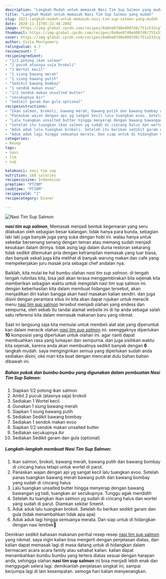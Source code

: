 ```yaml
---
description: "Langkah Mudah untuk memasak Nasi Tim Sup Salmon yang mudah"
title: "Langkah Mudah untuk memasak Nasi Tim Sup Salmon yang mudah"
slug: 1621-langkah-mudah-untuk-memasak-nasi-tim-sup-salmon-yang-mudah
date: 2020-11-11T05:32:48.280Z
image: https://img-global.cpcdn.com/recipes/0a0ee07d0e4007d8/751x532cq70/nasi-tim-sup-salmon-foto-resep-utama.jpg
thumbnail: https://img-global.cpcdn.com/recipes/0a0ee07d0e4007d8/751x532cq70/nasi-tim-sup-salmon-foto-resep-utama.jpg
cover: https://img-global.cpcdn.com/recipes/0a0ee07d0e4007d8/751x532cq70/nasi-tim-sup-salmon-foto-resep-utama.jpg
author: Viola Montgomery
ratingvalue: 4.7
reviewcount: 7
recipeingredient:
- "1/2 potong ikan salmon"
- "2 pucuk atasnya saja brokoli"
- "1 Wortel kecil"
- "1 siung bawang merah"
- "1 siung bawang putih"
- "Sedikit bawang bombay"
- "1 sendok makan evoo"
- "1/2 sendok makan unsalted butter"
- "secukupnya Air"
- "Sedikit garam dan gula optional"
recipeinstructions:
- "Ikan salmon, brokoli, bawang merah, bawang putih dan bawang bombay di cincang halus tetapi untuk wortel di parut."
- "Panaskan wajan dengan api yg sangat kecil lalu tuangkan evoo. Setelah panas tuangkan bawang merah bawang putih dan bawang bombay yang sudah di cincang halus"
- "Lalu tuangkan unsalted butter hingga menyerap dengan bawang bawangan yg tadi, tuangkan air secukupnya. Tunggu agak mendidih"
- "Setelah itu tuangkan ikan salmon yg sudah di cincang halus dan wortel yang sudah di parut. Diamkan sekitar 5menit."
- "Aduk aduk lalu tuangkan brokoli. Setelah itu berikan sedikit garam dan gula (tidak menambahkan tidak apa apa)"
- "Aduk aduk lagi hingga semuanya merata. Dan siap untuk di hidangkan dengan nasi lembek🌸"
categories:
- Resep
tags:
- nasi
- tim
- sup

katakunci: nasi tim sup 
nutrition: 168 calories
recipecuisine: Indonesian
preptime: "PT29M"
cooktime: "PT30M"
recipeyield: "1"
recipecategory: Dinner

---
```



![Nasi Tim Sup Salmon](https://img-global.cpcdn.com/recipes/0a0ee07d0e4007d8/751x532cq70/nasi-tim-sup-salmon-foto-resep-utama.jpg)

<b><i>nasi tim sup salmon</i></b>, Memasak menjadi bentuk kegemaran yang seru dilakukan oleh sebagian besar kalangan. tidak hanya para bunda, sebagian laki laki juga banyak juga yang suka dengan hobi ini. walau hanya untuk sekedar bersenang senang dengan teman atau memang sudah menjadi kesukaan dalam dirinya. tidak asing lagi dalam dunia restoran sekarang tidak sedikit ditemukan pria dengan ketrampilan memasak yang luar biasa, dan banyak sekali juga kita melihat di banyak warung makan dan cafe yang mempekerjakan juru masak pria sebagai chef andalan nya.

Baiklah, kita mulai ke hal bumbu olahan <i>nasi tim sup salmon</i>. di tengah tengah rutinitas kita, bisa jadi akan terasa menggembirakan bila sejenak kita memberikan sebagian waktu untuk mengolah nasi tim sup salmon ini. dengan keberhasilan kita dalam membuat hidangan tersebut, akan menjadikan diri kalian bangga akan hasil masakan kalian sendiri. dan juga disini dengan perantara situs ini kita akan dapat rujukan untuk meracik menu <u>nasi tim sup salmon</u> tersebut menjadi olahan yang endess dan sempurna, oleh sebab itu tandai alamat website ini di hp anda sebagai salah satu referensi kita dalam memasak makanan baru yang nikmat.




Saat ini langsung saja kita memulai untuk membeli alat alat yang diperuntuk kan dalam meracik olahan <u><i>nasi tim sup salmon</i></u> ini. seenggaknya diperlukan <b>10</b> komposisi yang diperlukan untuk olahan ini. agar nanti dapat membuahkan rasa yang lumayan dan sempurna. dan juga sisihkan waktu kita sejenak, karena anda akan membuatnya sedikit banyak dengan <b>6</b> langkah mudah. saya menginginkan semua yang diperlukan sudah anda sediakan disini, oke mari kita buat dengan mencatat dulu bahan bahan dibawah ini.

<!--inarticleads1-->

##### Bahan pokok dan bumbu-bumbu yang digunakan dalam pembuatan Nasi Tim Sup Salmon:

1. Siapkan 1/2 potong ikan salmon
1. Ambil 2 pucuk (atasnya saja) brokoli
1. Sediakan 1 Wortel kecil
1. Gunakan 1 siung bawang merah
1. Siapkan 1 siung bawang putih
1. Sediakan Sedikit bawang bombay
1. Sediakan 1 sendok makan evoo
1. Siapkan 1/2 sendok makan unsalted butter
1. Sediakan secukupnya Air
1. Sediakan Sedikit garam dan gula (optional)




<!--inarticleads2-->

##### Langkah-langkah membuat Nasi Tim Sup Salmon:

1. Ikan salmon, brokoli, bawang merah, bawang putih dan bawang bombay di cincang halus tetapi untuk wortel di parut.
1. Panaskan wajan dengan api yg sangat kecil lalu tuangkan evoo. Setelah panas tuangkan bawang merah bawang putih dan bawang bombay yang sudah di cincang halus
1. Lalu tuangkan unsalted butter hingga menyerap dengan bawang bawangan yg tadi, tuangkan air secukupnya. Tunggu agak mendidih
1. Setelah itu tuangkan ikan salmon yg sudah di cincang halus dan wortel yang sudah di parut. Diamkan sekitar 5menit.
1. Aduk aduk lalu tuangkan brokoli. Setelah itu berikan sedikit garam dan gula (tidak menambahkan tidak apa apa)
1. Aduk aduk lagi hingga semuanya merata. Dan siap untuk di hidangkan dengan nasi lembek🌸




Demikian sedikit bahasan makanan perihal resep resep <u>nasi tim sup salmon</u> yang nikmat. saya ingin kalian bisa mengerti dengan penjelasan diatas, dan kalian dapat memasak lagi di masa datang untuk di hidangkan dalam bermacam acara acara family atau sahabat kalian. kalian dapat menambahkan bumbu bumbu yang tertera diatas sesuai dengan harapan anda, sehingga olahan <b>nasi tim sup salmon</b> ini bisa menjadi lebih enak dan menggugah selera lagi. demikianlah penjelasan singkat ini, sampai berjumpa lagi di lain kesempatan. semoga hari kalian menyenangkan.
